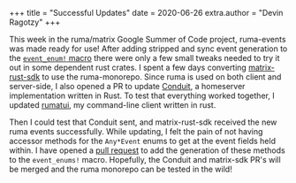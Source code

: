 +++
title = "Successful Updates"
date = 2020-06-26
extra.author = "Devin Ragotzy"
+++

This week in the ruma/matrix Google Summer of Code project, ruma-events was made ready for use! After adding stripped and sync event generation to the [`event_enum!` macro](https://github.com/ruma/ruma/commit/fdf87a38a219933ffe99b17baf87841a79702f28) there were only a few small tweaks needed to try it out in some dependent rust crates. I spent a few days converting [matrix-rust-sdk](https://github.com/matrix-org/matrix-rust-sdk/pull/63) to use the ruma-monorepo. Since ruma is used on both client and server-side, I also opened a PR to update [Conduit](https://git.koesters.xyz/timo/conduit/pulls/133), a homeserver implementation written in Rust. To test that everything worked together, I updated [rumatui](https://github.com/DevinR528/rumatui/commit/1ae8776f9a59c297c8c9b2287f7c830ab67302b1), my command-line client written in rust.

Then I could test that Conduit sent, and matrix-rust-sdk received the new ruma events successfully. While updating, I felt the pain of not having accessor methods for the `Any*Event` enums to get at the event fields held within. I have opened a [pull request](https://github.com/ruma/ruma/pull/97) to add the generation of these methods to the `event_enums!` macro. Hopefully, the Conduit and matrix-sdk PR's will be merged and the ruma monorepo can be tested in the wild!
